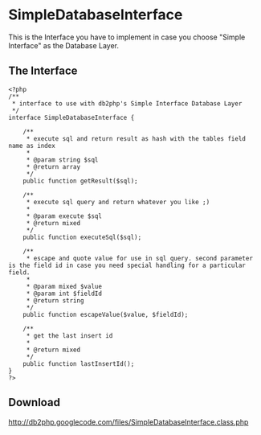 # SimpleDatabaseInterface #
This is the Interface you have to implement in case you choose "Simple Interface" as the Database Layer.

## The Interface ##
```
<?php
/**
 * interface to use with db2php's Simple Interface Database Layer
 */
interface SimpleDatabaseInterface {
	
	/**
	 * execute sql and return result as hash with the tables field name as index
	 *
	 * @param string $sql
	 * @return array
	 */
	public function getResult($sql);

	/**
	 * execute sql query and return whatever you like ;)
	 *
	 * @param execute $sql
	 * @return mixed
	 */
	public function executeSql($sql);
	
	/**
	 * escape and quote value for use in sql query. second parameter is the field id in case you need special handling for a particular field.
	 *
	 * @param mixed $value
	 * @param int $fieldId
	 * @return string
	 */
	public function escapeValue($value, $fieldId);

	/**
	 * get the last insert id
	 *
	 * @return mixed
	 */
	public function lastInsertId();
}
?>
```

## Download ##
http://db2php.googlecode.com/files/SimpleDatabaseInterface.class.php